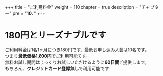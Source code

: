 +++
title = "ご利用料金"
weight = 110
chapter = true
description = "チャプター"
pre = "<b>10. </b>"
+++


# 180円とリーズナブルです

ご利用料金は1名1ヶ月につき180円です。最低お申し込み人数は10名です。  
つまり**最低価格1,800円**でご利用可能です。  
無料お試し期間はじっくりお試しいただけるように**60日間**ご提供します。  
もちろん、**クレジットカード登録無し**で利用可能です
